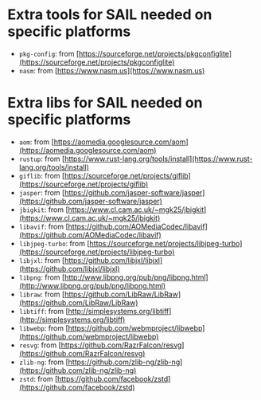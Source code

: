 # Extra tools for SAIL needed on specific platforms

* `pkg-config`: from [https://sourceforge.net/projects/pkgconfiglite](https://sourceforge.net/projects/pkgconfiglite)
* `nasm`: from [https://www.nasm.us](https://www.nasm.us)

# Extra libs for SAIL needed on specific platforms

* `aom`: from [https://aomedia.googlesource.com/aom](https://aomedia.googlesource.com/aom)
* `rustup`: from [https://www.rust-lang.org/tools/install](https://www.rust-lang.org/tools/install)
* `giflib`: from [https://sourceforge.net/projects/giflib](https://sourceforge.net/projects/giflib)
* `jasper`: from [https://github.com/jasper-software/jasper](https://github.com/jasper-software/jasper)
* `jbigkit`: from [https://www.cl.cam.ac.uk/~mgk25/jbigkit](https://www.cl.cam.ac.uk/~mgk25/jbigkit)
* `libavif`: from [https://github.com/AOMediaCodec/libavif](https://github.com/AOMediaCodec/libavif)
* `libjpeg-turbo`: from [https://sourceforge.net/projects/libjpeg-turbo](https://sourceforge.net/projects/libjpeg-turbo)
* `libjxl`: from [https://github.com/libjxl/libjxl](https://github.com/libjxl/libjxl)
* `libpng`: from [http://www.libpng.org/pub/png/libpng.html](http://www.libpng.org/pub/png/libpng.html)
* `libraw`: from [https://github.com/LibRaw/LibRaw](https://github.com/LibRaw/LibRaw)
* `libtiff`: from [http://simplesystems.org/libtiff](http://simplesystems.org/libtiff)
* `libwebp`: from [https://github.com/webmproject/libwebp](https://github.com/webmproject/libwebp)
* `resvg`: from [https://github.com/RazrFalcon/resvg](https://github.com/RazrFalcon/resvg)
* `zlib-ng`: from [https://github.com/zlib-ng/zlib-ng](https://github.com/zlib-ng/zlib-ng)
* `zstd`: from [https://github.com/facebook/zstd](https://github.com/facebook/zstd)
